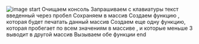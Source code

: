 ![image](https://user-images.githubusercontent.com/112065370/195415771-4f836db5-599b-4dd1-8bfd-5b448df4c04d.png)
start
Очищаем консоль
Запрашиваем с клавиатуры текст введенный через пробел
Сохраняем в массив
Создаем функцию , которая будет печатать данный массив
Создаем еще одну функцию, которая пробегает по всем значениям в массиве , и которые меньше 3 выводит в другой массив
Вызываем обе функции
end
